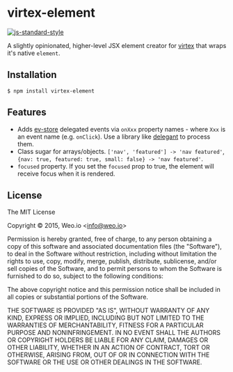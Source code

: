 
# virtex-element

[![js-standard-style](https://img.shields.io/badge/code%20style-standard-brightgreen.svg?style=flat)](https://github.com/feross/standard)

A slightly opinionated, higher-level JSX element creator for [virtex](https://github.com/ashaffer/virtex) that wraps it's native `element`.

## Installation

    $ npm install virtex-element

## Features

  * Adds [ev-store](https://github.com/Raynos/ev-store) delegated events via `onXxx` property names - where `Xxx` is an event name (e.g. `onClick`).  Use a library like [delegant](https://github.com/ashaffer/delegant) to process them.
  * Class sugar for arrays/objects.  `['nav', 'featured'] -> 'nav featured'`, `{nav: true, featured: true, small: false} -> 'nav featured'`.
  * `focused` property.  If you set the `focused` prop to true, the element will receive focus when it is rendered.

## License

The MIT License

Copyright &copy; 2015, Weo.io &lt;info@weo.io&gt;

Permission is hereby granted, free of charge, to any person obtaining a copy of this software and associated documentation files (the "Software"), to deal in the Software without restriction, including without limitation the rights to use, copy, modify, merge, publish, distribute, sublicense, and/or sell copies of the Software, and to permit persons to whom the Software is furnished to do so, subject to the following conditions:

The above copyright notice and this permission notice shall be included in all copies or substantial portions of the Software.

THE SOFTWARE IS PROVIDED "AS IS", WITHOUT WARRANTY OF ANY KIND, EXPRESS OR IMPLIED, INCLUDING BUT NOT LIMITED TO THE WARRANTIES OF MERCHANTABILITY, FITNESS FOR A PARTICULAR PURPOSE AND NONINFRINGEMENT. IN NO EVENT SHALL THE AUTHORS OR COPYRIGHT HOLDERS BE LIABLE FOR ANY CLAIM, DAMAGES OR OTHER LIABILITY, WHETHER IN AN ACTION OF CONTRACT, TORT OR OTHERWISE, ARISING FROM, OUT OF OR IN CONNECTION WITH THE SOFTWARE OR THE USE OR OTHER DEALINGS IN THE SOFTWARE.
